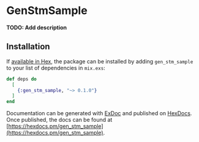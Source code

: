# GenStmSample

**TODO: Add description**

## Installation

If [available in Hex](https://hex.pm/docs/publish), the package can be installed
by adding `gen_stm_sample` to your list of dependencies in `mix.exs`:

```elixir
def deps do
  [
    {:gen_stm_sample, "~> 0.1.0"}
  ]
end
```

Documentation can be generated with [ExDoc](https://github.com/elixir-lang/ex_doc)
and published on [HexDocs](https://hexdocs.pm). Once published, the docs can
be found at [https://hexdocs.pm/gen_stm_sample](https://hexdocs.pm/gen_stm_sample).

